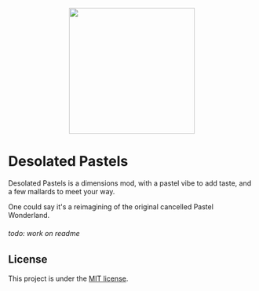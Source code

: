 <p align="center">
    <img src="https://github.com/user-attachments/assets/06a0721c-5d4a-4523-b3e2-54de7fe36339" width="256" height="256"></img>
</p>

# Desolated Pastels
Desolated Pastels is a dimensions mod, with a pastel vibe to add taste, and a few mallards to meet your way.

One could say it's a reimagining of the original cancelled Pastel Wonderland.
###### todo: work on readme

## License
This project is under the [MIT license](LICENSE).
